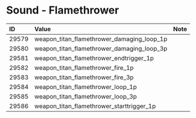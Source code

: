 # Sound - Flamethrower

| ID | Value | Note |
| :--- | :--- | :--- |
| 29579 | weapon\_titan\_flamethrower\_damaging\_loop\_1p |  |
| 29580 | weapon\_titan\_flamethrower\_damaging\_loop\_3p |  |
| 29581 | weapon\_titan\_flamethrower\_endtrigger\_1p |  |
| 29582 | weapon\_titan\_flamethrower\_fire\_1p |  |
| 29583 | weapon\_titan\_flamethrower\_fire\_3p |  |
| 29584 | weapon\_titan\_flamethrower\_loop\_1p |  |
| 29585 | weapon\_titan\_flamethrower\_loop\_3p |  |
| 29586 | weapon\_titan\_flamethrower\_starttrigger\_1p |  |

